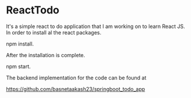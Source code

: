 # ReactTodo
It's a simple react to do application that I am working on to learn React JS.
In order to install al the react packages.

npm install.

After the installation is complete.

npm start.

The backend implementation for the code can be found at 

https://github.com/basnetaakash23/springboot_todo_app
